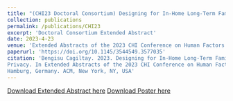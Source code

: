 ```yaml
---
title: "(CHI23 Doctoral Consortium) Designing for In-Home Long-Term Family-Robot Interactions: Family Preferences, Connection-Making, and Privacy"
collection: publications
permalink: /publications/CHI23
excerpt: 'Doctoral Consortium Extended Abstract'
date: 2023-4-23
venue: 'Extended Abstracts of the 2023 CHI Conference on Human Factors in Computing Systems'
paperurl: 'https://doi.org/10.1145/3544549.3577035'
citation: 'Bengisu Cagiltay. 2023. Designing for In-Home Long-Term Family-Robot Interactions: Family Preferences, Connection-Making, and
Privacy. In Extended Abstracts of the 2023 CHI Conference on Human Factors in Computing Systems (CHI EA 23), April 23–28, 2023,
Hamburg, Germany. ACM, New York, NY, USA'
---
```


[Download Extended Abstract here](https://bengisucagiltay.github.io/files/CHI23_DC_EA_BengisuCagiltay.pdf)
[Download Poster here](https://bengisucagiltay.github.io/files/CHI23-DC-Poster-grayscale_BengisuCagiltay.pdf)
